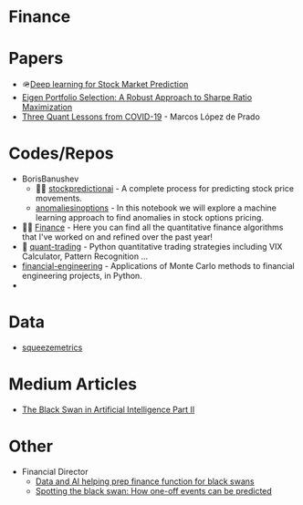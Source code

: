 # Finance

# Papers
- 🪖[Deep learning for Stock Market Prediction](https://arxiv.org/pdf/2004.01497.pdf)
- [Eigen Portfolio Selection: A Robust Approach to Sharpe Ratio Maximization](https://poseidon01.ssrn.com/delivery.php?ID=013084113099075069084100122107080007125015095067062090018070005096126066064082083110101106016015108127058124122030024110077028047047048048043096066083116127124098028032021062025123105117106110064065000127121117092069092022091123072126083086071023017117&EXT=pdf&INDEX=TRUE)
- [Three Quant Lessons from COVID-19](https://poseidon01.ssrn.com/delivery.php?ID=166121084101084096015076111071012031037020034052010050028068009127125002076100019101055005123036121059116024109083093123081127103032074055080115001100115078081026036077080024106097024125065096089005003100026112089001020081109022100100098089123077078&EXT=pdf&INDEX=TRUE) - Marcos López de Prado

# Codes/Repos
- BorisBanushev
  - 🌟🌟 [stockpredictionai](https://github.com/borisbanushev/stockpredictionai) - A complete process for predicting stock price movements.
  - [anomaliesinoptions](https://github.com/borisbanushev/anomaliesinoptions) - In this notebook we will explore a machine learning approach to find anomalies in stock options pricing.
- 🌟🌟 [Finance](https://github.com/shashankvemuri/Finance) - Here you can find all the quantitative finance algorithms that I've worked on and refined over the past year!
- 🌟 [quant-trading](https://github.com/je-suis-tm/quant-trading) - Python quantitative trading strategies including VIX Calculator, Pattern Recognition ...
- [financial-engineering](https://github.com/federicomariamassari/financial-engineering) - Applications of Monte Carlo methods to financial engineering projects, in Python.
- 

# Data
- [squeezemetrics](https://squeezemetrics.com/monitor)

# Medium Articles
- [The Black Swan in Artificial Intelligence Part II](https://jrodthoughts.medium.com/the-black-swan-in-artificial-intelligence-part-ii-9a6fe28c023f)

# Other
- Financial Director
  - [Data and AI helping prep finance function for black swans](https://www.financialdirector.co.uk/2020/03/20/data-and-ai-helping-prep-finance-function-for-black-swans/)
  - [Spotting the black swan: How one-off events can be predicted](https://www.financialdirector.co.uk/2019/06/19/spotting-the-black-swan-how-one-off-events-can-be-predicted/)
